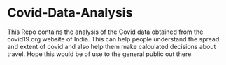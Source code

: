 # Covid-Data-Analysis
This Repo contains the analysis of the Covid data obtained from the covid19.org website of India. This can help people understand the spread and extent of covid and also help them make calculated decisions about travel. Hope this would be of use to the general public out there.

